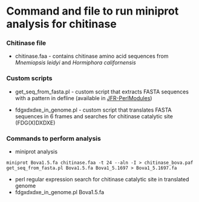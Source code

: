 # Command and file to run miniprot analysis for chitinase

### Chitinase file
* chitinase.faa - contains chitinase amino acid sequences from _Mnemiopsis leidyi_ and _Hormiphora californensis_

### Custom scripts
* get_seq_from_fasta.pl - custom script that extracts FASTA sequences with a pattern in defline (available in [JFR-PerlModules](https://github.com/josephryan/JFR-PerlModules))  

* fdgxdxdxe_in_genome.pl - custom script that translates FASTA sequences in 6 frames and searches for chitinase catalytic site (FDG(X)DXDXE)

### Commands to perform analysis

* miniprot analysis
```
miniprot Bova1.5.fa chitinase.faa -t 24 --aln -I > chitinase_bova.paf
get_seq_from_fasta.pl Bova1.5.fa Bova1_5.1697 > Bova1_5.1697.fa
```

* perl regular expression search for chitinase catalytic site in translated genome
* fdgxdxdxe_in_genome.pl Bova1.5.fa
  
